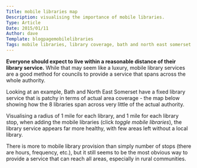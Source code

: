 ```yaml
---
Title: mobile libraries map
Description: visualising the importance of mobile libraries.
Type: Article
Date: 2015/01/11
Author: dave
Template: blogpagemobilelibraries
Tags: mobile libraries, library coverage, bath and north east somerset
---
```


**Everyone should expect to live within a reasonable distance of their library service.**  While that may seem like a luxury, mobile library services are a good method for councils to provide a service that spans across the whole authority.

Looking at an example, Bath and North East Somerset have a fixed library service that is patchy in terms of actual area coverage - the map below showing how the 8 libraries span across very little of the actual authority.

Visualising a radius of 1 mile for each library, and 1 mile for each library stop, when adding the mobile libraries (click *toggle mobile libraries*), the library service appears far more healthy, with few areas left without a local library.

There is more to mobile library provision than simply number of stops (there are hours, frequency, etc.), but it still seems to be the most obvious way to provide a service that can reach all areas, especially in rural communities.
